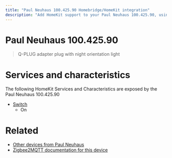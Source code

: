 ```yaml
---
title: "Paul Neuhaus 100.425.90 Homebridge/HomeKit integration"
description: "Add HomeKit support to your Paul Neuhaus 100.425.90, using Homebridge, Zigbee2MQTT and homebridge-z2m."
---
```

<!---
This file has been GENERATED using src/docgen/docgen.ts
DO NOT EDIT THIS FILE MANUALLY!
-->
# Paul Neuhaus 100.425.90
> Q-PLUG adapter plug with night orientation light


# Services and characteristics
The following HomeKit Services and Characteristics are exposed by
the Paul Neuhaus 100.425.90

* [Switch](../../switch.md)
  * On


# Related
* [Other devices from Paul Neuhaus](../index.md#paul_neuhaus)
* [Zigbee2MQTT documentation for this device](https://www.zigbee2mqtt.io/devices/100.425.90.html)